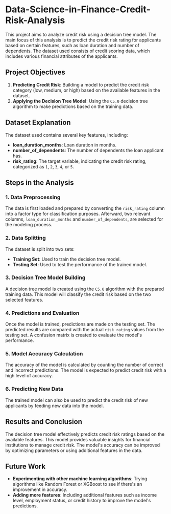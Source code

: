 # Data-Science-in-Finance-Credit-Risk-Analysis

This project aims to analyze credit risk using a decision tree model. The main focus of this analysis is to predict the credit risk rating for applicants based on certain features, such as loan duration and number of dependents. The dataset used consists of credit scoring data, which includes various financial attributes of the applicants.

## Project Objectives
1. **Predicting Credit Risk**: Building a model to predict the credit risk category (low, medium, or high) based on the available features in the dataset.
2. **Applying the Decision Tree Model**: Using the `C5.0` decision tree algorithm to make predictions based on the training data.

## Dataset Explanation
The dataset used contains several key features, including:
- **loan_duration_months**: Loan duration in months.
- **number_of_dependents**: The number of dependents the loan applicant has.
- **risk_rating**: The target variable, indicating the credit risk rating, categorized as `1`, `2`, `3`, `4`, or `5`.

## Steps in the Analysis

### 1. **Data Preprocessing**
The data is first loaded and prepared by converting the `risk_rating` column into a factor type for classification purposes. Afterward, two relevant columns, `loan_duration_months` and `number_of_dependents`, are selected for the modeling process.

### 2. **Data Splitting**
The dataset is split into two sets:
- **Training Set**: Used to train the decision tree model.
- **Testing Set**: Used to test the performance of the trained model.

### 3. **Decision Tree Model Building**
A decision tree model is created using the `C5.0` algorithm with the prepared training data. This model will classify the credit risk based on the two selected features.

### 4. **Predictions and Evaluation**
Once the model is trained, predictions are made on the testing set. The predicted results are compared with the actual `risk_rating` values from the testing set. A confusion matrix is created to evaluate the model's performance.

### 5. **Model Accuracy Calculation**
The accuracy of the model is calculated by counting the number of correct and incorrect predictions. The model is expected to predict credit risk with a high level of accuracy.

### 6. **Predicting New Data**
The trained model can also be used to predict the credit risk of new applicants by feeding new data into the model.

## Results and Conclusion
The decision tree model effectively predicts credit risk ratings based on the available features. This model provides valuable insights for financial institutions to manage credit risk. The model's accuracy can be improved by optimizing parameters or using additional features in the data.

## Future Work
- **Experimenting with other machine learning algorithms**: Trying algorithms like Random Forest or XGBoost to see if there's an improvement in accuracy.
- **Adding more features**: Including additional features such as income level, employment status, or credit history to improve the model's predictions.
